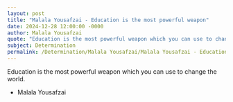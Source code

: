 ```yaml
---
layout: post
title: "Malala Yousafzai - Education is the most powerful weapon"
date: 2024-12-28 12:00:00 -0000
author: Malala Yousafzai
quote: "Education is the most powerful weapon which you can use to change the world."
subject: Determination
permalink: /Determination/Malala Yousafzai/Malala Yousafzai - Education is the most powerful weapon
---
```


Education is the most powerful weapon which you can use to change the world.

- Malala Yousafzai
